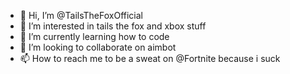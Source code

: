 - 👋 Hi, I’m @TailsTheFoxOfficial
- 👀 I’m interested in tails the fox and xbox stuff
- 🌱 I’m currently learning how to code
- 💞️ I’m looking to collaborate on aimbot
- 📫 How to reach me to be a sweat on @Fortnite because i suck

<!---
TailsTheFoxOfficial/TailsTheFox is a ✨ special user! also i'm new.
